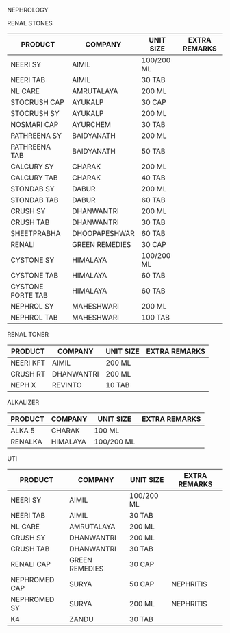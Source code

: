 NEPHROLOGY

RENAL STONES

| PRODUCT | COMPANY | UNIT SIZE | EXTRA REMARKS |
| --- | --- | --- | --- |
| NEERI SY | AIMIL | 100/200 ML |     |
| NEERI TAB | AIMIL | 30 TAB |     |
| NL CARE | AMRUTALAYA | 200 ML |     |
| STOCRUSH CAP | AYUKALP | 30 CAP |     |
| STOCRUSH SY | AYUKALP | 200 ML |     |
| NOSMARI CAP | AYURCHEM | 30 TAB |     |
| PATHREENA SY | BAIDYANATH | 200 ML |     |
| PATHREENA TAB | BAIDYANATH | 50 TAB |     |
| CALCURY SY | CHARAK | 200 ML |     |
| CALCURY TAB | CHARAK | 40 TAB |     |
| STONDAB SY | DABUR | 200 ML |     |
| STONDAB TAB | DABUR | 60 TAB |     |
| CRUSH SY | DHANWANTRI | 200 ML |     |
| CRUSH TAB | DHANWANTRI | 30 TAB |     |
| SHEETPRABHA | DHOOPAPESHWAR | 60 TAB |     |
| RENALI | GREEN REMEDIES | 30 CAP |     |
| CYSTONE SY | HIMALAYA | 100/200 ML |     |
| CYSTONE TAB | HIMALAYA | 60 TAB |     |
| CYSTONE FORTE TAB | HIMALAYA | 60 TAB |     |
| NEPHROL SY | MAHESHWARI | 200 ML |     |
| NEPHROL TAB | MAHESHWARI | 100 TAB |     |

RENAL TONER

| PRODUCT | COMPANY | UNIT SIZE | EXTRA REMARKS |
| --- | --- | --- | --- |
| NEERI KFT | AIMIL | 200 ML |     |
| CRUSH RT | DHANWANTRI | 200 ML |     |
| NEPH X | REVINTO | 10 TAB |     |

ALKALIZER

| PRODUCT | COMPANY | UNIT SIZE | EXTRA REMARKS |
| --- | --- | --- | --- |
| ALKA 5 | CHARAK | 100 ML |     |
| RENALKA | HIMALAYA | 100/200 ML |     |

UTI

| PRODUCT | COMPANY | UNIT SIZE | EXTRA REMARKS |
| --- | --- | --- | --- |
| NEERI SY | AIMIL | 100/200 ML |     |
| NEERI TAB | AIMIL | 30 TAB |     |
| NL CARE | AMRUTALAYA | 200 ML |     |
| CRUSH SY | DHANWANTRI | 200 ML |     |
| CRUSH TAB | DHANWANTRI | 30 TAB |     |
| RENALI CAP | GREEN REMEDIES | 30 CAP |     |
| NEPHROMED CAP | SURYA | 50 CAP | NEPHRITIS |
| NEPHROMED SY | SURYA | 200 ML | NEPHRITIS |
| K4  | ZANDU | 30 TAB |     |